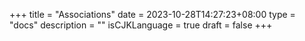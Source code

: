 +++
title = "Associations"
date = 2023-10-28T14:27:23+08:00
type = "docs"
description = ""
isCJKLanguage = true
draft = false
+++